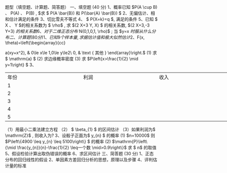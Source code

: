 题型（填空题、计算题、简答题）
 一、填空题 (40 分)
 1、概率已知  $P(A \cup B) 、 P(A) 、 P(B) , $求 $ P(A \bar{B})  和  P(\bar{A} \bar{B}) $
 2、无偏估计、相和估计满足的条件
 3、切比雪夫不等式
 4、 $ P\{X=k\}=q $, 满足的条件
 5、已知 $ X 、 Y  $的相关系数为 $ \rho$ , 求  $(2 X+3 Y, X) $ 的相关系数,  $(2 X+3,-3 Y+3)  $的相关系数
 6、对于二维正态分布$  N(0,1,0,1, \rho)$ ; 当  $y=x  $时服从什么分布
 二、 计算题 (80 分)
 1、已知 9 个样本量, 求据估计值和极大似然估计
 2、$F(x, \theta)=\left\{\begin{array}{cc}

a(xy+x^2), & 0\le x\le 1,0\le y\le2\\
0, & \text { 其他 }
\end{array}\right.$
 (1) 求 $ \mathrm{a} $
 (2) 求边缘概率密度
 (3) 求  $P\left\{x>\frac{1}{2} \mid y=1\right\} $
 3、
 <table data-lake-id="PZoBd" id="PZoBd" width-mode="contain" class="lake-table" style="width: 750px"><colgroup><col width="250"><col width="250"><col width="250"></colgroup><tbody><tr data-lake-id="u718f2e29" id="u718f2e29"><td data-lake-id="ubd7cc242" id="ubd7cc242">年份
 </td><td data-lake-id="ua42be115" id="ua42be115">利润 
 </td><td data-lake-id="u92ae276d" id="u92ae276d">收入
 </td></tr><tr data-lake-id="u07efae3f" id="u07efae3f"><td data-lake-id="u63820c6c" id="u63820c6c">1
 </td><td data-lake-id="u0951b2eb" id="u0951b2eb">

 </td><td data-lake-id="ud37c4870" id="ud37c4870">

 </td></tr><tr data-lake-id="u0e1c34da" id="u0e1c34da"><td data-lake-id="u10604192" id="u10604192">2
 </td><td data-lake-id="uc4a9aaf2" id="uc4a9aaf2">

 </td><td data-lake-id="u75074e5e" id="u75074e5e">

 </td></tr><tr data-lake-id="uf041ab51" id="uf041ab51"><td data-lake-id="u91c82eca" id="u91c82eca">3
 </td><td data-lake-id="ue024d752" id="ue024d752">

 </td><td data-lake-id="u4bd67676" id="u4bd67676">

 </td></tr><tr data-lake-id="u296d1afc" id="u296d1afc"><td data-lake-id="u215fcef4" id="u215fcef4">4
 </td><td data-lake-id="u95a23b90" id="u95a23b90">

 </td><td data-lake-id="u22376f67" id="u22376f67">

 </td></tr><tr data-lake-id="u3c9049a8" id="u3c9049a8"><td data-lake-id="u2c7dcb9d" id="u2c7dcb9d">5
 </td><td data-lake-id="u27752bfb" id="u27752bfb">

 </td><td data-lake-id="u31a5238b" id="u31a5238b">

 </td></tr></tbody></table>（1）用最小二乘法建立方程
 （2） $ \beta_{1} $ 的区间估计
 （3）如果利润为$  \mathrm{Z}$ , 则收入为?
 3、设骰子正面为$  y_{n} $ 的概率
 (1)  $n=10000$  则  $P\left\{4900 \leq y_{n} \leq 5100\right\} $ 的概率
 (2)  $\mathrm{P}\left\{\mid \frac{y_{n}}{n}-\frac{1}{2} \leq一个数 \mid>0.9\right\}$    求 $ n$  的取值
 5、假设检验计算出取伪错误的概率
 6、求区间估计
 三、简答题 (30 分)
 1、正态分布的回归线性的假设
 2、单因素方差回归分析的思想，原理以及步骤
 4、评判估计量的标准
 
